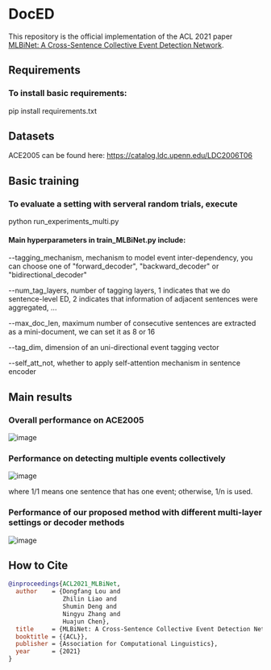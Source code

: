 # DocED
This repository is the official implementation of the ACL 2021 paper [MLBiNet: A Cross-Sentence Collective Event Detection Network](https://arxiv.org/pdf/2105.09458v1.pdf).

## Requirements
### To install basic requirements:
pip install requirements.txt

## Datasets
ACE2005 can be found here: https://catalog.ldc.upenn.edu/LDC2006T06

## Basic training
### To evaluate a setting with serveral random trials, execute
python run_experiments_multi.py

#### Main hyperparameters in train_MLBiNet.py include:
--tagging_mechanism,   mechanism to model event inter-dependency, you can choose one of "forward_decoder", "backward_decoder" or "bidirectional_decoder"

--num_tag_layers,   number of tagging layers, 1 indicates that we do sentence-level ED, 2 indicates that information of adjacent sentences were aggregated, ...

--max_doc_len,   maximum number of consecutive sentences are extracted as a mini-document, we can set it as 8 or 16

--tag_dim,   dimension of an uni-directional event tagging vector

--self_att_not,   whether to apply self-attention mechanism in sentence encoder 

## Main results
### Overall performance on ACE2005
![image](https://user-images.githubusercontent.com/32415352/118842889-252e6900-b8fc-11eb-9de8-dba5f82377f4.png)

### Performance on detecting multiple events collectively
![image](https://user-images.githubusercontent.com/32415352/118843522-b9003500-b8fc-11eb-8e3f-759f6d37f98a.png)

where 1/1 means one sentence that has one event; otherwise, 1/n is used.

### Performance of our proposed method with different multi-layer settings or decoder methods
![image](https://user-images.githubusercontent.com/32415352/118843910-11cfcd80-b8fd-11eb-965c-fbcde1319983.png)

## How to Cite

```bibtex
@inproceedings{ACL2021_MLBiNet,
  author    = {Dongfang Lou and
               Zhilin Liao and
               Shumin Deng and
               Ningyu Zhang and
               Huajun Chen},
  title     = {MLBiNet: A Cross-Sentence Collective Event Detection Network},
  booktitle = {{ACL}},
  publisher = {Association for Computational Linguistics},
  year      = {2021}
}
```
